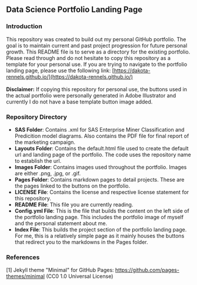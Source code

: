 ## Data Science Portfolio Landing Page

### Introduction

This repository was created to build out my personal GitHub portfolio. The goal is to maintain current and past project progression for future personal growth. This README file is to serve as a directory for the existing portfolio. Please read through and do not hesitate to copy this repository as a template for your personal use. If you are trying to navigate to the portfolio landing page, please use the following link: [https://dakota-rennels.github.io/](https://dakota-rennels.github.io/) <br><br> **Disclaimer:** If copying this repository for personal use, the buttons used in the actual portfolio were personally generated in Adobe Illustrator and currently I do not have a base template button image added.

### Repository Directory

- **SAS Folder**: Contains .xml for SAS Enterprise Miner Classification and Predicition model diagrams. Also contains the PDF file for final report of the marketing campaign.
- **Layouts Folder**: Contains the default.html file used to create the default url and landing page of the portfolio. The code uses the repository name to establish the url.
- **Images Folder**: Contains images used throughout the portfolio. Images are either .png, .jpg, or .gif.
- **Pages Folder**: Contains markdown pages to detail projects. These are the pages linked to the buttons on the portfolio.
- **LICENSE File**: Contains the license and respective license statement for this repository.
- **README File**: This file you are currently reading.
- **Config.yml File**: This is the file that builds the content on the left side of the portfolio landing page. This includes the portfolio image of myself and the personal statement about me. 
- **Index File**: This builds the project section of the portfolio landing page. For me, this is a relatively simple page as it mainly houses the buttons that redirect you to the markdowns in the Pages folder. 

### References

[1] Jekyll theme "Minimal" for GitHub Pages: https://github.com/pages-themes/minimal (CC0 1.0 Universal License)
